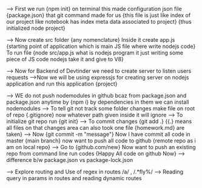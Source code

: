 --> First we run {npm init} on terminal this made configuration json file {package.json} that git command made for us {this file is just like index of our project like notebook has index meta data associated to project} {thus initialized node project}

--> Now create src folder {any nomenclature} Inside it create app.js {starting point of application which is main JS file where write nodejs code} To run file {node src/app.js  what is nodejs program it just writing some piece of JS code nodejs take it and give to V8}

--> Now for Backend of Devtinder we need to create server to listen users requests
-->Now we will be using expressjs for creating server on nodejs application and run this application {project} 

--> WE do not push nodemodules in github bcaz from package.json and package.json anytime by {npm i} by dependencies in them we can install nodemodules
--> To tell git not track some folder changes make file on root of repo {.gitignore} now whatever path given inside it will ignore
--> To initialize git repo run {git init}
--> To commit changes {git add .} {{.} means all files on that changes area can also took one file {homework.md} are taken}
--> Now {git commit -m "message"} Now I have commit all code in master {main branch} now want to push all code to github {remote repo as i am on local repo}
--> Go to {github.com/new} Now want to push an existing repo from command line run codes {Happy All code on github Now}
--> difference b/w package.json vs package-lock.json

--> Explore routing and Use of regex in routes /a/ , /.*fly%/
--> Reading query in params in routes and reading dynamic routes